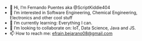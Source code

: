 - 👋 Hi, I’m Fernando Puentes aka @ScriptKiddie404
- 👀 I’m interested in Software Engineering, Chemical Engineering, Electronics and other cool stuff
- 🌱 I’m currently learning: Everything I can.
- 💞️ I’m looking to collaborate on: IoT, Data Science, Java and JS.
- 📫 How to reach me: efrain.bejarano08@gmail.com
